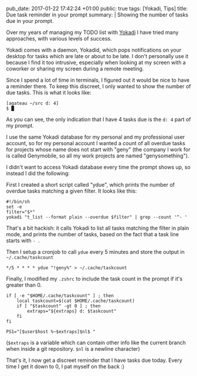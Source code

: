 pub_date: 2017-01-22 17:42:24 +01:00
public: true
tags: [Yokadi, Tips]
title: Due task reminder in your prompt
summary: |
    Showing the number of tasks due in your prompt.

Over my years of managing my TODO list with [Yokadi](https://yokadi.github.io) I have tried many approaches, with various levels of success.

Yokadi comes with a daemon, Yokadid, which pops notifications on your desktop for tasks which are late or about to be late. I don't personally use it because I find it too intrusive, especially when looking at my screen with a coworker or sharing my screen during a remote meeting.

Since I spend a lot of time in terminals, I figured out it would be nice to have a reminder there. To keep this discreet, I only wanted to show the number of due tasks. This is what it looks like:

    [agateau ~/src d: 4]
    $ █

As you can see, the only indication that I have 4 tasks due is the `d: 4` part of my prompt.

I use the same Yokadi database for my personal and my professional user account, so for my personal account I wanted a count of all overdue tasks for projects whose name does not start with "geny" (the company I work for is called Genymobile, so all my work projects are named "genysomething").

I didn't want to access Yokadi database every time the prompt shows up, so instead I did the following:

First I created a short script called "ydue", which prints the number of overdue tasks matching a given filter. It looks like this:

    #!/bin/sh
    set -e
    filter="$*"
    yokadi "t_list --format plain --overdue $filter" | grep --count '^- '

That's a bit hackish: it calls Yokadi to list all tasks matching the filter in plain mode, and prints the number of tasks, based on the fact that a task line starts with `- `.

Then I setup a cronjob to call `ydue` every 5 minutes and store the output in `~/.cache/taskcount`

    */5 * * * * ydue "!geny%" > ~/.cache/taskcount

Finally, I modified my `.zshrc` to include the task count in the prompt if it's greater than 0.

    if [ -e "$HOME/.cache/taskcount" ] ; then
        local taskcount=$(cat $HOME/.cache/taskcount)
        if [ "$taskcount" -gt 0 ] ; then
            extraps="${extraps} d: $taskcount"
        fi
    fi

    PS1="[$user$host %~$extraps]$nl$ "

(`$extraps` is a variable which can contain other info like the current branch when inside a git repository. `$nl` is a newline character)

That's it, I now get a discreet reminder that I have tasks due today. Every time I get it down to 0, I pat myself on the back :)
